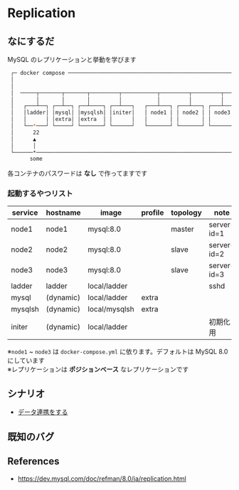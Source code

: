 # Replication
## なにするだ
MySQL のレプリケーションと挙動を学びます

```sh
 ┌─ docker compose ──────────────────────────────────────────────────────┐ 
 │                                                                       │ 
 │                                                                       │ 
 │  ─────┬───────┬───────┬─────────┬───────────┬─────────┬─────────┬──── │ 
 │       │       │       │         │           │         │         │     │ 
 │   ┌───┴──┐ ┌──┴──┐ ┌──┴────┐ ┌──┴───┐   ┌───┴───┐ ┌───┴───┐ ┌───┴───┐ │ 
 │   │ladder│ │mysql│ │mysqlsh│ │initer│   │ node1 │ │ node2 │ │ node3 │ │ 
 │   │      │ │extra│ │extra  │ │      │   │       │ │       │ │       │ │ 
 │   └──*───┘ └─────┘ └───────┘ └──────┘   └───────┘ └───────┘ └───────┘ │ 
 │      22                                                               │ 
 │      ▲                                                                │ 
 │      │                                                                │ 
 └──────*────────────────────────────────────────────────────────────────┘ 
       some                                                                
```

各コンテナのパスワードは **なし** で作ってますです  

### 起動するやつリスト 
| service | hostname  | image         | profile | topology | note        |
| ------- | --------- | ------------- | ------- | -------- | ----------- |
| node1   | node1     | mysql:8.0     |         | master   | server-id=1 |
| node2   | node2     | mysql:8.0     |         | slave    | server-id=2 |
| node3   | node3     | mysql:8.0     |         | slave    | server-id=3 |
| ladder  | ladder    | local/ladder  |         |          | sshd        |
| mysql   | (dynamic) | local/ladder  | extra   |          |             |
| mysqlsh | (dynamic) | local/mysqlsh | extra   |          |             |
| initer  | (dynamic) | local/ladder  |         |          | 初期化用    |

※`node1` ~ `node3` は `docker-compose.yml` に依ります。デフォルトは MySQL 8.0 にしています  
※レプリケーションは **ポジションベース** なレプリケーションです  

## シナリオ
 * [データ連携をする](./scenario01/README.md)

## 既知のバグ
## References
* https://dev.mysql.com/doc/refman/8.0/ja/replication.html